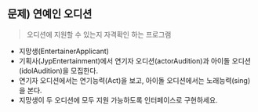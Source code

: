 ## 문제) 연예인 오디션
> 오디션에 지원할 수 있는지 자격확인 하는 프로그램
* 지망생(EntertainerApplicant)
* 기획사(JypEntertainment)에서 연기자 오디션(actorAudition)과 아이돌 오디션(idolAudition)을 모집한다.
* 연기자 오디션에서는 연기능력(Act)을 보고, 아이돌 오디션에서는 노래능력(sing)을 본다.
* 지망생이 두 오디션에 모두 지원 가능하도록 인터페이스로 구현하세요.
